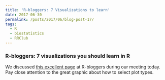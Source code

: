 ```yaml
---
title: 'R-bloggers: 7 Visualizations to learn'
date: 2017-06-30
permalink: /posts/2017/06/blog-post-17/
tags:
  - R
  - biostatistics
  - RRClub
---
```


### R-bloggers: 7 visualizations you should learn in R

We discussed [this excellent page](https://www.r-bloggers.com/7-visualizations-you-should-learn-in-r/) at R-bloggers during our meeting today. Pay close attention to the great graphic about how to select plot types.
